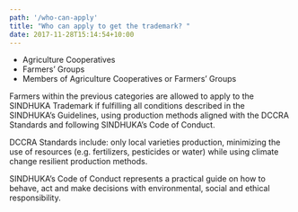 ```yaml
---
path: '/who-can-apply'
title: "Who can apply to get the trademark? "
date: 2017-11-28T15:14:54+10:00
---
```


- Agriculture Cooperatives
- Farmers’ Groups
- Members of Agriculture Cooperatives or Farmers’ Groups

Farmers within the previous categories are allowed to apply to the SINDHUKA Trademark if fulfilling all
conditions described in the SINDHUKA’s Guidelines, using production methods aligned with the DCCRA
Standards and following SINDHUKA’s Code of Conduct.

DCCRA Standards include: only local varieties production, minimizing the use of resources (e.g. fertilizers,
pesticides or water) while using climate change resilient production methods.

SINDHUKA’s Code of Conduct represents a practical guide on how to behave, act and make decisions with
environmental, social and ethical responsibility.